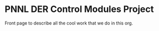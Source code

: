 # PNNL DER Control Modules Project

Front page to describe all the cool work that we do in this org.
